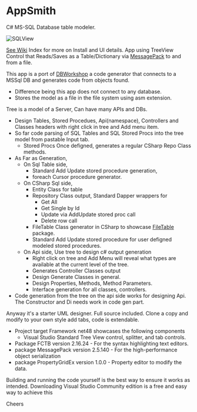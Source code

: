 # AppSmith
C# MS-SQL Database table modeler.  

![SQLView](https://mmeents.github.io/files/AppSmithSqlTable.png)

[See Wiki](https://github.com/mmeents/AppSmith/wiki/Index) Index for more on Install and UI details.
App using TreeView Control that Reads/Saves as a Table/Dictionary via [MessagePack](https://github.com/MessagePack-CSharp/MessagePack-CSharp) to and from a file.    

This app is a port of [DBWorkshop](https://github.com/mmeents/DBWorkshop) a code generator that connects to a MSSql DB and generates code from objects found.  
  - Difference being this app does not connect to any database.  
  - Stores the model as a file in the file system using asm extension.

Tree is a model of a Server, Can have many APIs and DBs.  
  - Design Tables, Stored Procedues, Api(namespace), Controllers and Classes headers with right click in tree and Add menu item.
  - So far code parsing of SQL Tables and SQL Stored Procs into the tree model from pastable Input tab. 
    - Stored Procs Once defigned, generates a regular CSharp Repo Class methods. 
  - As Far as Generation, 
    - On Sql Table side, 
      - Standard Add Update stored procedure generation, 
      - foreach Cursor procedure generator. 
    - On CSharp Sql side, 
      - Entity Class for table
      - Repository Class output, Standard Dapper wrappers for
        - Get All 
        - Get Single by Id
        - Update via AddUpdate stored proc call
        - Delete row call 
      - FileTable Class generator in CSharp to showcase [FileTable](https://github.com/mmeents/FileTable) package.
      - Standard Add Update stored procedure for user defigned modeled stored procedures.
    - On Api side, Use tree to design c# output generation 
      - Right click on tree and Add Menu will reveal what types are available at the current level of the tree.
      - Generates Controller Classes output 
      - Design Generate Classes in general.  
      - Design Properties, Methods, Method Parameters. 
      - Interface generation for all classes, controllers. 
  - Code generation from the tree on the api side works for designing Api.  The Constructor and Di needs work in code gen part. 

Anyway it's a starter UML designer.  Full source included.  Clone a copy and modify to your own style add tabs, code is extendable.   

  - Project target Framework net48 showcases the following components 
    - Visual Studio Standard Tree View control, splitter, and tab controls.
  - Package FCTB version 2.16.24  - For the syntax highlighting text editors.
  - package MessagePack version 2.5.140 - For the high-performance object serialization  
  - package PropertyGridEx version 1.0.0 - Property editor to modify the data. 

Building and running the code yourself is the best way to ensure it works as intended. Downloading Visual Studio Community edition is a free and easy way to achieve this

Cheers



